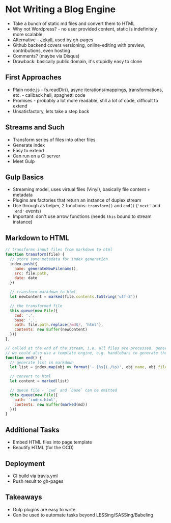 # Not Writing a Blog Engine

- Take a bunch of static md files and convert them to HTML
- Why not Wordpress? - no user provided content, static is indefinitely more scalable
- Alternative - [Jekyll](https://jekyllrb.com/), used by gh-pages
- Github backend covers versioning, online-editing with preview, contributions, even hosting
- Comments? (maybe via Disqus)
- Drawback: basically public domain, it's stupidly easy to clone

## First Approaches

- Plain node.js - fs.readDir(), async iterations/mappings, transformations, etc. - callback hell,
  spaghetti code
- Promises - probably a lot more readable, still a lot of code, difficult to extend
- Unsatisfactory, lets take a step back

## Streams and Such

- Transform series of files into other files
- Generate index
- Easy to extend
- Can run on a CI server 
- Meet Gulp

## Gulp Basics

- Streaming model, uses virtual files (Vinyl), basically file content + metadata
- Plugins are factories that return an instance of duplex stream
- Use through as helper, 2 functions: `transform()` and `end()` (`'next'` and `'end'` events)
- Important: don't use arrow functions (needs `this` bound to stream instance)

## Markdown to HTML

```js
// transforms input files from markdown to html
function transform(file) {
  // store some metadata for index generation
  index.push({
    name: generateNewFilename(), 
    src: file.path,
    date: date
  })

  // transform markdown to html
  let newContent = marked(file.contents.toString('utf-8'))

  // the transformed file
  this.queue(new File({
    cwd: '.',
    base: '.',
    path: file.path.replace(/md$/, 'html'),
    contents: new Buffer(newContent)
  }))
},

// called at the end of the stream, i.e. all files are processed. generates an index.html file
// we could also use a template engine, e.g. handlebars to generate the index
function end() {
  // generate list in markdown  
  let list = index.map(obj => format('- [%s](./%s)', obj.name, obj.filename)).join('\n')

  // convert to html
  let content = marked(list)

  // queue file - `cwd` and `base` can be omitted
  this.queue(new File({
    path: 'index.html',
    contents: new Buffer(marked(md))
  }))
}
```

## Additional Tasks

- Embed HTML files into page template
- Beautify HTML (for the OCD)

## Deployment

- CI build via travis.yml
- Push result to gh-pages

## Takeaways

- Gulp plugins are easy to write
- Can be used to automate tasks beyond LESSing/SASSing/Babeling

